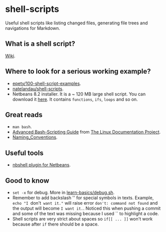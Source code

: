 # shell-scripts
Useful shell scripts like listing changed files, generating file 
trees and navigations for Markdown.

## What is a shell script?
[Wiki](https://en.wikipedia.org/wiki/Shell_script).

## Where to look for a serious working example?
* [epety/100-shell-script-examples](https://github.com/epety/100-shell-script-examples).
* [natelandau/shell-scripts](https://github.com/natelandau/shell-scripts).
* Netbeans 8.2 installer. It is a ~ 120 MB large shell script. You can download it
[here](https://netbeans.org/downloads/start.html?platform=linux&lang=en&option=php&bits=x64).
It contains `functions`, `ifs`, `loops` and so on.

## Great reads
* `man bash`.
* [Advanced Bash-Scripting Guide](http://tldp.org/LDP/abs/html/) from [The Linux Documentation Project](http://tldp.org/).
* [Naming_Conventions](https://google.github.io/styleguide/shell.xml#Naming_Conventions).

## Useful tools
* [nbshell plugin for Netbeans](http://plugins.netbeans.org/plugin/68049/nbshell).

## Good to know
* `set -x` for debug. More in [learn-basics/debug.sh](learn-basics/debug.sh).
* Remember to add backslash '\' for special symbols in texts. Example,
`echo "I `don't` want it."` will raise error `don't: command not found` and the
output will become `I want it.`. Noticed this when pushing a commit and some of
the text was missing because I used `` to highlight a code.
* Shell scripts are very strict about spaces so `if[[ ... ]]` won't work because
after `if` there should be a space.